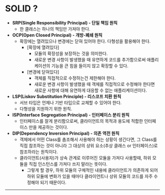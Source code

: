 # SOLID ?
- **SRP(Single Responsibility Principal) - 단일 책임 원칙**
  - 한 클래스는 하나의 책임만 가져야 한다.
- **OCP(Open Closed Principal) - 개방-폐쇄 원칙**
  - 확장에는 열려있으나 변경에는 닫혀 있어야 한다. 다형성을 활용해야 한다.
    - [확장에 열려있다]
      - 모듈의 확장성을 보장하는 것을 의미한다.
      - 새로운 변경 사항이 발생했을 때 유연하게 코드를 추가함으로써 애플리케이션의 기능을 큰 힘을 들이지 않고 확장할 수 있다.
    - [변경에 닫혀있다]
      - 객체를 직접적으로 수정하는건 제한해야 한다.
      - 새로운 변경 사항이 발생했을 때 객체를 직접적으로 수정해야 한다면 새로운 사항에 대해 유연하게 대응할 수 없는 애플리케이션이다.
- **LSP(Liskov Substitution Principle) - 리스코프 치환 원칙**
  - 서브 타입은 언제나 기반 타입으로 교체할 수 있어야 한다.
  - 다형성을 지원하기 위한 원칙.
- **ISP(Interface Segregation Principal) - 인터페이스 분리 원칙**
  - 인터페이스를 잘게 분리함으로써, 클라이언트의 목적과 용도에 적합한 인터페이스 만을 제공하는 것이다.
- **DIP(Dependency Inversion Principal) - 의존 역전 원칙**
  - 객체에서 어떤 Class를 촘조해서 사용해야 하는 상황이 생긴다면, 그 Class를 직접 참조하는 것이 아니라 그 대상의 상위 요소(추상 클래스 or 인터페이스)로 참조하라는 원칙이다.
  - 클라이언트(사용자)가 상속 관계로 이루어진 모듈을 가져다 사용할때, 하위 모듈을 직접 인스턴스를 가져다 쓰지 말라는 뜻이다.
    - 그렇게 할 경우, 하위 모듈의 구체적인 내용에 클라이언트가 의존하게 되어 하위 모듈에 변화가 있을 때마다 클라이언트나 상위 모듈의 코드를 자주 수정해야 되기 때문이다.

---

